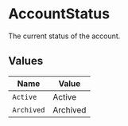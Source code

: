 # AccountStatus

The current status of the account.


## Values

| Name       | Value      |
| ---------- | ---------- |
| `Active`   | Active     |
| `Archived` | Archived   |